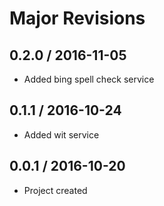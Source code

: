 Major Revisions
===============

0.2.0 / 2016-11-05
------------------

-	Added bing spell check service


0.1.1 / 2016-10-24
------------------

-	Added wit service


0.0.1 / 2016-10-20
------------------

-	Project created
